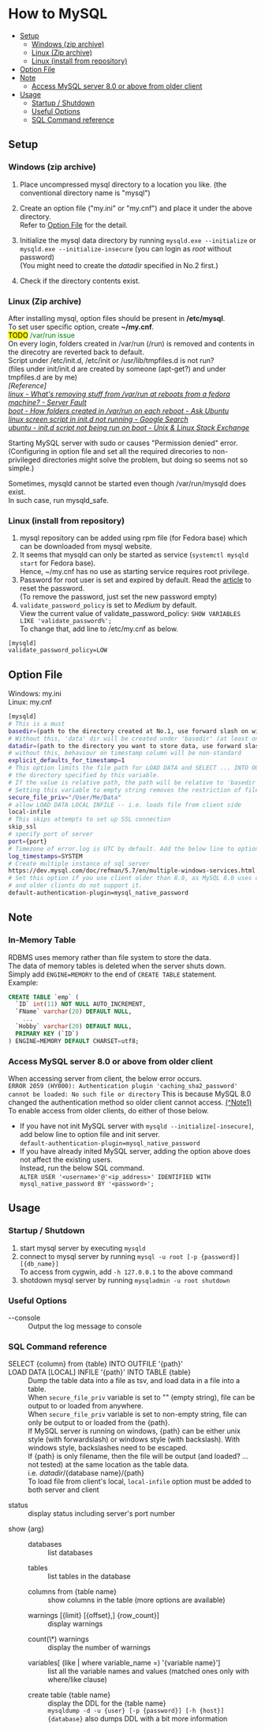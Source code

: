 # How to MySQL

<!-- TOC depthFrom:2 depthTo:6 withLinks:1 updateOnSave:1 orderedList:0 -->

- [Setup](#setup)
	- [Windows (zip archive)](#windows-zip-archive)
	- [Linux (Zip archive)](#linux-zip-archive)
	- [Linux (install from repository)](#linux-install-from-repository)
- [Option File](#option-file)
- [Note](#note)
	- [Access MySQL server 8.0 or above from older client](#access-mysql-server-80-or-above-from-older-client)
- [Usage](#usage)
	- [Startup / Shutdown](#startup-shutdown)
	- [Useful Options](#useful-options)
	- [SQL Command reference](#sql-command-reference)

<!-- /TOC -->

## Setup

### Windows (zip archive)
1. Place uncompressed mysql directory to a location you like. (the conventional directory name is "mysql")
2. Create an option file ("my.ini" or "my.cnf") and place it under the above directory.  
	Refer to [Option File](#option-file) for the detail.

3. Initialize the mysql data directory by running `mysqld.exe --initialize` or
`mysqld.exe --initialize-insecure` (you can login as _root_ without password)  
	(You might need to create the *datadir* specified in No.2 first.)
4. Check if the directory contents exist.

### Linux (Zip archive)
After installing mysql, option files should be present in **/etc/mysql**.  
To set user specific option, create **~/my.cnf**.  
<mark>TODO</mark> <span style="color: green">/var/run issue</span>  
On every login, folders created in /var/run (/run) is removed and contents in the direcotry are
reverted back to default.  
Script under /etc/init.d, /etc/init or /usr/lib/tmpfiles.d is not run?  
(files under init/init.d are created by someone (apt-get?) and under tmpfiles.d are by me)  
*[Reference]  
[linux - What's removing stuff from /var/run at reboots from a fedora machine? - Server Fault][1]  
[boot - How folders created in /var/run on each reboot - Ask Ubuntu][2]  
[linux screen script in init.d not running - Google Search][3]  
[ubuntu - init.d script not being run on boot - Unix & Linux Stack Exchange][4]*  

[1]:http://serverfault.com/questions/546966/whats-removing-stuff-from-var-run-at-reboots-from-a-fedora-machine
[2]:http://askubuntu.com/questions/303120/how-folders-created-in-var-run-on-each-reboot
[3]:https://www.google.com/search?client=ubuntu&channel=fs&q=linux+screen+script+in+init.d+not+running&ie=utf-8&oe=utf-8
[4]:http://serverfault.com/questions/546966/whats-removing-stuff-from-var-run-at-reboots-from-a-fedora-machine

Starting MySQL server with sudo or causes "Permission denied" error.  
(Configuring in option file and set all the required direcories to non-privileged directories might
solve the problem, but doing so seems not so simple.)

Sometimes, mysqld cannot be started even though /var/run/mysqld does exist.  
In such case, run mysqld_safe.  

### Linux (install from repository)
1. mysql repository can be added using rpm file (for Fedora base) which can be downloaded from mysql
   website.  
2. It seems that mysqld can only be started as service (`systemctl mysqld start` for Fedora base).  
  Hence, ~/my.cnf has no use as starting service requires root privilege.  
3. Password for root user is set and expired by default. Read the [article][11] to reset the password.  
  (To remove the password, just set the new password empty)  
4. `validate_password_policy` is set to *Medium* by default.  
  View the current value of validate_password_policy: `SHOW VARIABLES LIKE 'validate_password%';`  
  To change that, add line to /etc/my.cnf as below.  
  ```
  [mysqld]
  validate_password_policy=LOW
  ```

[11]:https://dev.mysql.com/doc/refman/5.7/en/resetting-permissions.html


## Option File
Windows: my.ini  
Linux: my.cnf
```sh
[mysqld]
# This is a must
basedir=(path to the directory created at No.1, use forward slash on windows)
# Without this, 'data' dir will be created under 'basedir' (at least on windows)
datadir=(path to the directory you want to store data, use forward slash on windows)
# without this, behaviour on timestamp column will be non-standard
explicit_defaults_for_timestamp=1
# This option limits the file path for LOAD DATA and SELECT ... INTO OUTFILE command to be inside
# the directory specified by this variable.
# If the value is relative path, the path will be relative to 'basedir'.
# Setting this variable to empty string removes the restriction of file location.
secure_file_priv="/User/Me/Data"
# allow LOAD DATA LOCAL INFILE -- i.e. loads file from client side
local-infile
# This skips attempts to set up SSL connection
skip_ssl
# specify port of server
port={port}
# Timezone of error.log is UTC by default. Add the below line to option file to sync with system time.
log_timestamps=SYSTEM
# Create multiple instance of sql server
https://dev.mysql.com/doc/refman/5.7/en/multiple-windows-services.html
# Set this option if you use client older than 8.0, as MySQL 8.0 uses caching_sha2_password for authentication
# and older clients do not support it.
default-authentication-plugin=mysql_native_password
```

## Note

### In-Memory Table
RDBMS uses memory rather than file system to store the data.  
The data of memory tables is deleted when the server shuts down.  
Simply add `ENGINE=MEMORY` to the end of `CREATE TABLE` statement.  
Example:
```sql
CREATE TABLE `emp` (
  `ID` int(11) NOT NULL AUTO_INCREMENT,
  `FName` varchar(20) DEFAULT NULL,
	...
  `Hobby` varchar(20) DEFAULT NULL,
  PRIMARY KEY (`ID`)
) ENGINE=MEMORY DEFAULT CHARSET=utf8;
```

### Access MySQL server 8.0 or above from older client
When accessing server from client, the below error occurs.  
`ERROR 2059 (HY000): Authentication plugin 'caching_sha2_password' cannot be loaded: No such file or directory`
This is because MySQL 8.0 changed the authentication method so older client cannot access. [(^Note1)][Note1]  
To enable access from older clients, do either of those below.  
- If you have not init MySQL server with `mysqld --initialize[-insecure]`, add below line to option file and init server.  
	`default-authentication-plugin=mysql_native_password`  
- If you have already inited MySQL server, adding the option above does not affect the existing users.  
	Instead, run the below SQL command.  
  `ALTER USER '<username>'@'<ip_address>' IDENTIFIED WITH mysql_native_password BY '<password>';`

[Note1]:https://mysqlserverteam.com/upgrading-to-mysql-8-0-default-authentication-plugin-considerations/


## Usage
### Startup / Shutdown
1. start mysql server by executing `mysqld`
1. connect to mysql server by running `mysql -u root [-p {password}] [{db_name}]`  
  To access from cygwin, add `-h 127.0.0.1` to the above command  
1. shotdown mysql server by running `mysqladmin -u root shutdown`

### Useful Options
<dl>
	<dt>--console</dt>
	<dd>Output the log message to console</dd>
</dl>

### SQL Command reference
<dl>
  <dt>SELECT {column} from {table} INTO OUTFILE '{path}'</dt>
  <dt>LOAD DATA [LOCAL] INFILE '{path}' INTO TABLE {table}</dt>
  <dd>Dump the table data into a file as tsv, and load data in a file into a table.</dd>
  <dd>When <code>secure_file_priv</code> variable is set to "" (empty string), file can be output to or loaded
  from anywhere.</dd>
  <dd>When <code>secure_file_priv</code> variable is set to non-empty string, file can only be output to or
  loaded from the {path}.</dd>
  <dd>If MySQL server is running on windows, {path} can be either unix style (with forwardslash) or
  windows style (with backslash). With windows style, backslashes need to be escaped.</dd>
  <dd>If {path} is only filename, then the file will be output (and loaded? ... not tested) at the
  same location as the table data.</dd>
  <dd>i.e. <i>datadir</i>/{database name}/{path}</dd>
  <dd>To load file from client's local, <code>local-infile</code> option must be added to both
  server and client</dd>
</dl>
<dl>
  <dt>status</dt>
  <dd>display status including server's port number</dd>
</dl>
<dl>
  <dt>show {arg}</dt>
  <dd>
    <dl>
      <dt>databases</dt>
      <dd>list databases</dd>
    </dl>
    <dl>
      <dt>tables</dt>
      <dd>list tables in the database</dd>
    </dl>
    <dl>
      <dt>columns from {table name}</dt>
      <dd>show columns in the table (more options are available)</dd>
    </dl>
    <dl>
      <dt>warnings [{limit} [{offset},] {row_count}]</dt>
      <dd>display warnings</dd>
    </dl>
    <dl>
      <dt>count(\*) warnings</dt>
      <dd>display the number of warnings</dd>
    </dl>
    <dl>
      <dt>variables[ (like | where variable_name =) '{variable name}']</dt>
      <dd>list all the variable names and values (matched ones only with where/like clause)</dd>
    </dl>
		<dl>
			<dt>create table {table name}</dt>
			<dd>display the DDL for the {table name}</dd>
			<dd><code>mysqldump -d -u {user} [-p {password}] [-h {host}] {database}</code> also dumps DDL with a bit more information</dd>
		</dl>
  </dd>
</dl>
